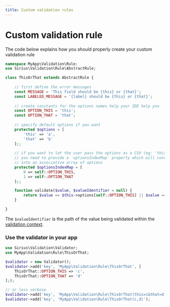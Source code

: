 ```yaml
---
title: Custom validation rules
---
```


# Custom validation rule

The code below explains how you should properly create your custom validation rule

```php
namespace MyApp\Validation\Rule;
use Sirius\Validation\Rule\AbstractRule;

class ThisOrThat extends AbstractRule {
    
    // first define the error messages
    const MESSAGE = 'This field should be {this} or {that}';
    const LABELED_MESSAGE = '{label} should be {this} or {that}';
    
    // create constants for the options names help your IDE help you
    const OPTION_THIS = 'this';
    const OPTION_THAT = 'that';
    
    // specify default options if you want
    protected $options = [
        'this' => 'a',
        'that' => 'b'
    ];;
    
    // if you want to let the user pass the options as a CSV (eg: 'this,that')
    // you need to provide a `optionsIndexMap` property which will convert the options list
    // into an associative array of options
    protected $optionsIndexMap = [
        0 => self::OPTION_THIS,
        1 => self::OPTION_THAT
    ];;

    function validate($value, $valueIdentifier = null) {
        return $value == $this->options[self::OPTION_THIS] || $value == $this->options[self::OPTION_THAT];
    }

}
```

The `$valueIdentifier` is the path of the value being validated within the [validation context](validation_context.md).

### Use the validator in your app

```php
use Sirius\Validation\Validator;
use MyApp\Validation\Rule\ThisOrThat;

$validator = new Validator();
$validator->add('key', 'MyApp\Validation\Rule\ThisOrThat', [
    ThisOrThat::OPTION_THIS => 'c',
    ThisOrThat::OPTION_THAT => 'd'
];);

// or less verbose
$validator->add('key', 'MyApp\Validation\Rule\ThisOrThat(this=c&that=d)');
$validator->add('key', 'MyApp\Validation\Rule\ThisOrThat(c,d)');
```
